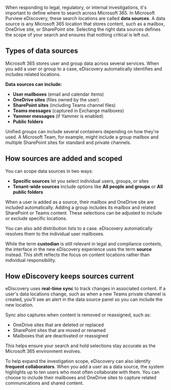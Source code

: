 When responding to legal, regulatory, or internal investigations, it's important to define where to search across Microsoft 365. In Microsoft Purview eDiscovery, these search locations are called **data sources**. A data source is any Microsoft 365 location that stores content, such as a mailbox, OneDrive site, or SharePoint site. Selecting the right data sources defines the scope of your search and ensures that nothing critical is left out.

## Types of data sources

Microsoft 365 stores user and group data across several services. When you add a user or group to a case, eDiscovery automatically identifies and includes related locations.

**Data sources can include:**

- **User mailboxes** (email and calendar items)
- **OneDrive sites** (files owned by the user)
- **SharePoint sites** (including Teams channel files)
- **Teams messages** (captured in Exchange mailboxes)
- **Yammer messages** (if Yammer is enabled)
- **Public folders**

Unified groups can include several containers depending on how they're used. A Microsoft Team, for example, might include a group mailbox and multiple SharePoint sites for standard and private channels.

## How sources are added and scoped

You can scope data sources in two ways:

- **Specific sources** let you select individual users, groups, or sites
- **Tenant-wide sources** include options like **All people and groups** or **All public folders**

When a user is added as a source, their mailbox and OneDrive site are included automatically. Adding a group includes its mailbox and related SharePoint or Teams content. These selections can be adjusted to include or exclude specific locations.

You can also add distribution lists to a case. eDiscovery automatically resolves them to the individual user mailboxes.

While the term **custodian** is still relevant in legal and compliance contexts, the interface in the new eDiscovery experience uses the term **source** instead. This shift reflects the focus on content locations rather than individual responsibility.

## How eDiscovery keeps sources current

eDiscovery uses **real-time sync** to track changes in associated content. If a user's data locations change, such as when a new Teams private channel is created, you'll see an alert in the data source panel so you can include the new location.

Sync also captures when content is removed or reassigned, such as:

- OneDrive sites that are deleted or replaced
- SharePoint sites that are moved or renamed
- Mailboxes that are deactivated or reassigned

This helps ensure your search and hold selections stay accurate as the Microsoft 365 environment evolves.

To help expand the investigation scope, eDiscovery can also identify **frequent collaborators**. When you add a user as a data source, the system highlights up to ten users who most often collaborate with them. You can choose to include their mailboxes and OneDrive sites to capture related communications and shared content.
